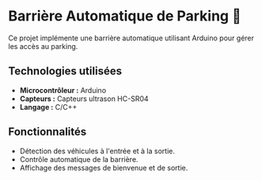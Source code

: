 # Barrière Automatique de Parking 🚗

Ce projet implémente une barrière automatique utilisant Arduino pour gérer les accès au parking.

## Technologies utilisées
- **Microcontrôleur :** Arduino
- **Capteurs :** Capteurs ultrason HC-SR04
- **Langage :** C/C++

## Fonctionnalités
- Détection des véhicules à l'entrée et à la sortie.
- Contrôle automatique de la barrière.
- Affichage des messages de bienvenue et de sortie.

